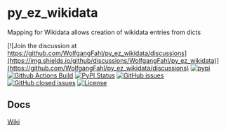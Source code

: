 # py_ez_wikidata
Mapping for Wikidata allows creation of wikidata entries from dicts

[![Join the discussion at https://github.com/WolfgangFahl/py_ez_wikidata/discussions](https://img.shields.io/github/discussions/WolfgangFahl/py_ez_wikidata)](https://github.com/WolfgangFahl/py_ez_wikidata/discussions) 
[![pypi](https://img.shields.io/pypi/pyversions/py_ez_wikidata)](https://pypi.org/project/py_ez_wikidata/)
[![Github Actions Build](https://github.com/WolfgangFahl/py_ez_wikidata/actions/workflows/build.yml/badge.svg)](https://github.com/WolfgangFahl/py_ez_wikidata/actions/workflows/build.yml)
[![PyPI Status](https://img.shields.io/pypi/v/py_ez_wikidata.svg)](https://pypi.python.org/pypi/py_ez_wikidata/)
[![GitHub issues](https://img.shields.io/github/issues/WolfgangFahl/py_ez_wikidata.svg)](https://github.com/WolfgangFahl/py_ez_wikidata/issues)
[![GitHub closed issues](https://img.shields.io/github/issues-closed/WolfgangFahl/py_ez_wikidata.svg)](https://github.com/WolfgangFahl/py_ez_wikidata/issues/?q=is%3Aissue+is%3Aclosed)
[![License](https://img.shields.io/github/license/WolfgangFahl/py_ez_wikidata.svg)](https://www.apache.org/licenses/LICENSE-2.0)

## Docs 
[Wiki](https://wiki.bitplan.com/index.php/Py_ez_wikidata)


